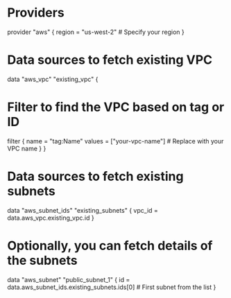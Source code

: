 # Providers
provider "aws" {
  region = "us-west-2"  # Specify your region
}

# Data sources to fetch existing VPC
data "aws_vpc" "existing_vpc" {
  # Filter to find the VPC based on tag or ID
  filter {
    name   = "tag:Name"
    values = ["your-vpc-name"]  # Replace with your VPC name
  }
}

# Data sources to fetch existing subnets
data "aws_subnet_ids" "existing_subnets" {
  vpc_id = data.aws_vpc.existing_vpc.id
}

# Optionally, you can fetch details of the subnets
data "aws_subnet" "public_subnet_1" {
  id = data.aws_subnet_ids.existing_subnets.ids[0]  # First subnet from the list
}
